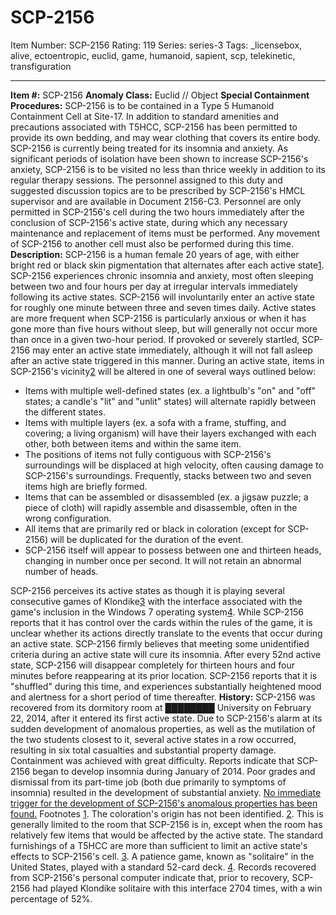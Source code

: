 # SCP-2156
Item Number: SCP-2156
Rating: 119
Series: series-3
Tags: _licensebox, alive, ectoentropic, euclid, game, humanoid, sapient, scp, telekinetic, transfiguration

---

**Item #:** SCP-2156
**Anomaly Class:** Euclid // Object
**Special Containment Procedures:** SCP-2156 is to be contained in a Type 5 Humanoid Containment Cell at Site-17. In addition to standard amenities and precautions associated with T5HCC, SCP-2156 has been permitted to provide its own bedding, and may wear clothing that covers its entire body.
SCP-2156 is currently being treated for its insomnia and anxiety. As significant periods of isolation have been shown to increase SCP-2156's anxiety, SCP-2156 is to be visited no less than thrice weekly in addition to its regular therapy sessions. The personnel assigned to this duty and suggested discussion topics are to be prescribed by SCP-2156's HMCL supervisor and are available in Document 2156-C3.
Personnel are only permitted in SCP-2156's cell during the two hours immediately after the conclusion of SCP-2156's active state, during which any necessary maintenance and replacement of items must be performed. Any movement of SCP-2156 to another cell must also be performed during this time.
**Description:** SCP-2156 is a human female 20 years of age, with either bright red or black skin pigmentation that alternates after each active state[1](javascript:;). SCP-2156 experiences chronic insomnia and anxiety, most often sleeping between two and four hours per day at irregular intervals immediately following its active states.
SCP-2156 will involuntarily enter an active state for roughly one minute between three and seven times daily. Active states are more frequent when SCP-2156 is particularly anxious or when it has gone more than five hours without sleep, but will generally not occur more than once in a given two-hour period. If provoked or severely startled, SCP-2156 may enter an active state immediately, although it will not fall asleep after an active state triggered in this manner.
During an active state, items in SCP-2156's vicinity[2](javascript:;) will be altered in one of several ways outlined below:
  * Items with multiple well-defined states (ex. a lightbulb's "on" and "off" states; a candle's "lit" and "unlit" states) will alternate rapidly between the different states.
  * Items with multiple layers (ex. a sofa with a frame, stuffing, and covering; a living organism) will have their layers exchanged with each other, both between items and within the same item.
  * The positions of items not fully contiguous with SCP-2156's surroundings will be displaced at high velocity, often causing damage to SCP-2156's surroundings. Frequently, stacks between two and seven items high are briefly formed.
  * Items that can be assembled or disassembled (ex. a jigsaw puzzle; a piece of cloth) will rapidly assemble and disassemble, often in the wrong configuration.
  * All items that are primarily red or black in coloration (except for SCP-2156) will be duplicated for the duration of the event.
  * SCP-2156 itself will appear to possess between one and thirteen heads, changing in number once per second. It will not retain an abnormal number of heads.

SCP-2156 perceives its active states as though it is playing several consecutive games of Klondike[3](javascript:;) with the interface associated with the game's inclusion in the Windows 7 operating system[4](javascript:;). While SCP-2156 reports that it has control over the cards within the rules of the game, it is unclear whether its actions directly translate to the events that occur during an active state. SCP-2156 firmly believes that meeting some unidentified criteria during an active state will cure its insomnia.
After every 52nd active state, SCP-2156 will disappear completely for thirteen hours and four minutes before reappearing at its prior location. SCP-2156 reports that it is "shuffled" during this time, and experiences substantially heightened mood and alertness for a short period of time thereafter.
**History:** SCP-2156 was recovered from its dormitory room at ████████ University on February 22, 2014, after it entered its first active state. Due to SCP-2156's alarm at its sudden development of anomalous properties, as well as the mutilation of the two students closest to it, several active states in a row occurred, resulting in six total casualties and substantial property damage. Containment was achieved with great difficulty.
Reports indicate that SCP-2156 began to develop insomnia during January of 2014. Poor grades and dismissal from its part-time job (both due primarily to symptoms of insomnia) resulted in the development of substantial anxiety. [No immediate trigger for the development of SCP-2156's anomalous properties has been found.](/exploded-diagram-of-a-young-woman)
Footnotes
[1](javascript:;). The coloration's origin has not been identified.
[2](javascript:;). This is generally limited to the room that SCP-2156 is in, except when the room has relatively few items that would be affected by the active state. The standard furnishings of a T5HCC are more than sufficient to limit an active state's effects to SCP-2156's cell.
[3](javascript:;). A patience game, known as "solitaire" in the United States, played with a standard 52-card deck.
[4](javascript:;). Records recovered from SCP-2156's personal computer indicate that, prior to recovery, SCP-2156 had played Klondike solitaire with this interface 2704 times, with a win percentage of 52%.